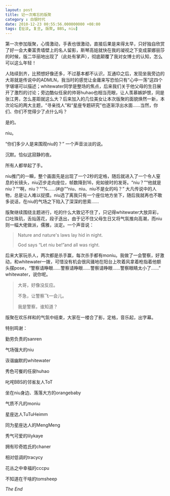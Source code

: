 ```yaml
---
layout: post 
title: 记一次难忘的版聚 
category : 白银时代
date: 2010-12-23 00:55:56.000000000 +08:00
tags: [扯淡, 复旦, 版聚, BBS, niu]
---
```


第一次参加版聚，心情激动，手表也很激动，直接后果是来得太早，只好独自欣赏了好一会大秦富贵墙壁上的名人留影，斯琴高娃就快在我的凝视之下变成蒙娜丽莎的时候，版二华丽地出现了（此处有掌声），彻底颠覆了我对女博士的认知，怎么可以这么年轻！
 
人陆续到齐，比预想好像还多，不过基本都不认识，互通ID之后，发现坐我旁边的大哥就是传说中的ADMLN，我当时的感觉让金庸来写恐怕只有“心中一荡”这四个字堪堪可以描述；whitewater同学是整场的焦点，后来我们关于他父母的生日展开了激烈的讨论；旁边酷似任泉的帅哥huhao也相当亮眼，让人羡慕嫉妒恨，同是张江男，怎么差距就这么大？后来加入的几位美女让本次版聚的面貌焕然一新，本次论坛的两大主题，“寻亲找人”和“星座专题研究”也逐渐浮出水面……当然，你们、你们不觉得少了点什么吗？
 
是的。
 
niu。
 
“你们多少人是来围观niu的？” 一个声音淡淡的说。
 
沉默。恰似这寂静的夜。
 
所有人都举起了手。
 
niu推门的一瞬，整个画面先是出现了一个2秒的定格，随后就进入了一个令人窒息的长镜头，niu迈步走向座位，帧数降到16，宛如彼时的发哥。“niu？”“他就是niu？”“啊，niu？”“%……(#@”“niu、niu、niu不是女的吗？” 大凡传说中的人物，总是让人难以捉摸。niu选了离我只有一个座位地方坐下，随后我就再也不敢多说话，在niu的气场之下陷入了深深的思索……
 
版聚继续围绕主题进行，吃的什么大致记不住了，只记得whitewater大放异彩，口吐珠玑，舌灿莲花，段子迭出，由于记不住父母生日又将气氛推向高潮，而niu则一幅大佬做派，儒雅，淡定。一个声音说：
 
> Nature and nature's laws lay hid in night.
> 
> God says “Let niu be!”and all was right.
 
后来大家玩杀人，两次都是杀手赢，每次杀手都有moniu。我做了一会警察，好激动，和whitewater一拨，可惜没有机会很风骚地在阳台上吹着风拿着枪指着他额头摆pose，“警察请睁眼……警察请睁眼……警察请睁眼……警察眼睛太小了……” whitewater，说你呢。
 
> 大哥，好像没反应。
>  
> 不急，让警察飞一会儿。
>  
> 我是警察，谁知道？
 
版聚在欢乐祥和的气氛中结束，大家在一楼合了影，定格，音乐起，出字幕。
 
特别鸣谢：
 
勤劳负责的sanren
 
气场强大的niu
 
诙谐幽默的whitewater
 
秀色可餐的任泉huhao
 
叱咤BBS的邻省友人ToT
 
坐在niu身边、落落大方的orangebaby
 
气质不凡的moniu
 
星座达人TuTuHeimm
 
同为星座达人的MengMeng
 
秀气可爱的lilykaye
 
拥有珍奇姓氏的chaner
 
相对低调的tracycy
 
花丛之中幸福的cccpu
 
不知道在干啥的tomsheep
 
*The End*

